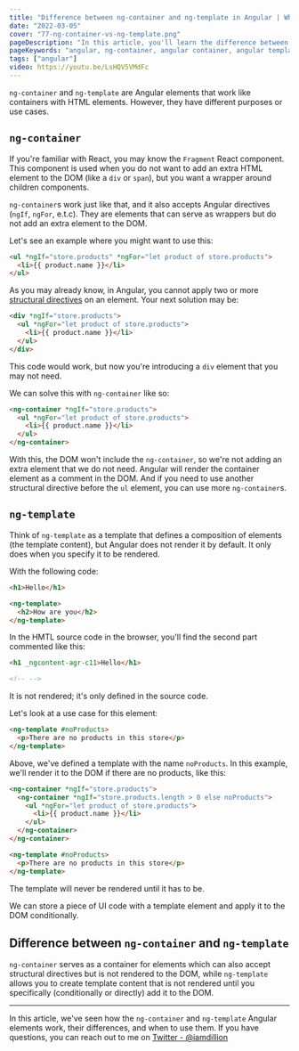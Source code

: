 ```yaml
---
title: "Difference between ng-container and ng-template in Angular | What they are and when to use them"
date: "2022-03-05"
cover: "77-ng-container-vs-ng-template.png"
pageDescription: "In this article, you'll learn the difference between the `ng-container` and `ng-template` Angular elements."
pageKeywords: "angular, ng-container, angular container, angular template, ng-template, angular dom, dom, template, structural directives, angular directive"
tags: ["angular"]
video: https://youtu.be/LsHQV5VMdFc
---
```


`ng-container` and `ng-template` are Angular elements that work like containers with HTML elements. However, they have different purposes or use cases.

## `ng-container`

If you're familiar with React, you may know the `Fragment` React component. This component is used when you do not want to add an extra HTML element to the DOM (like a `div` or `span`), but you want a wrapper around children components.

`ng-container`s work just like that, and it also accepts Angular directives (`ngIf`, `ngFor`, e.t.c). They are elements that can serve as wrappers but do not add an extra element to the DOM.

Let's see an example where you might want to use this:

```html
<ul *ngIf="store.products" *ngFor="let product of store.products">
  <li>{{ product.name }}</li>
</ul>
```

As you may already know, in Angular, you cannot apply two or more [structural directives](https://angular.io/guide/structural-directives) on an element. Your next solution may be:

```html
<div *ngIf="store.products">
  <ul *ngFor="let product of store.products">
    <li>{{ product.name }}</li>
  </ul>
</div>
```

This code would work, but now you're introducing a `div` element that you may not need.

We can solve this with `ng-container` like so:

```html
<ng-container *ngIf="store.products">
  <ul *ngFor="let product of store.products">
    <li>{{ product.name }}</li>
  </ul>
</ng-container>
```

With this, the DOM won't include the `ng-container`, so we're not adding an extra element that we do not need. Angular will render the container element as a comment in the DOM. And if you need to use another structural directive before the `ul` element, you can use more `ng-container`s.

## `ng-template`

Think of `ng-template` as a template that defines a composition of elements (the template content), but Angular does not render it by default. It only does when you specify it to be rendered.

With the following code:

```html
<h1>Hello</h1>

<ng-template>
  <h2>How are you</h2>
</ng-template>
```

In the HMTL source code in the browser, you'll find the second part commented like this:

```html
<h1 _ngcontent-agr-c11>Hello</h1>

<!-- -->
```

It is not rendered; it's only defined in the source code.

Let's look at a use case for this element:

```html
<ng-template #noProducts>
  <p>There are no products in this store</p>
</ng-template>
```

Above, we've defined a template with the name `noProducts`. In this example, we'll render it to the DOM if there are no products, like this:

```html
<ng-container *ngIf="store.products">
  <ng-container *ngIf="store.products.length > 0 else noProducts">
    <ul *ngFor="let product of store.products">
      <li>{{ product.name }}</li>
    </ul>
  </ng-container>
</ng-container>

<ng-template #noProducts>
  <p>There are no products in this store</p>
</ng-template>
```

The template will never be rendered until it has to be.

We can store a piece of UI code with a template element and apply it to the DOM conditionally.

## Difference between `ng-container` and `ng-template`

`ng-container` serves as a container for elements which can also accept structural directives but is not rendered to the DOM, while `ng-template` allows you to create template content that is not rendered until you specifically (conditionally or directly) add it to the DOM.

---

In this article, we've seen how the `ng-container` and `ng-template` Angular elements work, their differences, and when to use them. If you have questions, you can reach out to me on [Twitter - @iamdillion](https://twitter.com/iamdillion)
